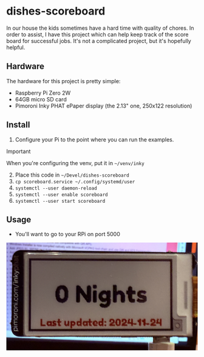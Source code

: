 # dishes-scoreboard

In our house the kids sometimes have a hard time with quality of chores. In order to assist, I have this
project which can help keep track of the score board for successful jobs. It's not a complicated project,
but it's hopefully helpful.

## Hardware

The hardware for this project is pretty simple:

- Raspberry Pi Zero 2W
- 64GB micro SD card
- Pimoroni Inky PHAT ePaper display (the 2.13" one, 250x122 resolution)

## Install

1. Configure your Pi to the point where you can run the examples.

> [!IMPORTANT]
> When you're configuring the venv, put it in `~/venv/inky`

2. Place this code in `~/Devel/dishes-scoreboard`
3. `cp scoreboard.service ~/.config/systemd/user`
4. `systemctl --user daemon-reload`
5. `systemctl --user enable scoreboard`
6. `systemctl --user start scoreboard`

## Usage

- You'll want to go to your RPi on port 5000

![Photograph of the display](screenshots/display.jpg)
